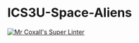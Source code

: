# ICS3U-Space-Aliens
[![Mr Coxall's Super Linter](https://github.com/ICS3U-C-Programming-LukeD/ICS3U-Space-Aliens/workflows/Mr%20Coxall's%20Super%20Linter/badge.svg)](https://github.com/ICS3U-C-Programming-LukeD/ICS3U-Space-Aliens/actions/)

